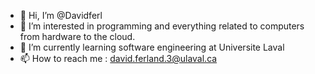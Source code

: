 - 👋 Hi, I’m @Davidferl
- 👀 I’m interested in programming and everything related to computers from hardware to the cloud.
- 🌱 I’m currently learning software engineering at Universite Laval
- 📫 How to reach me : david.ferland.3@ulaval.ca

